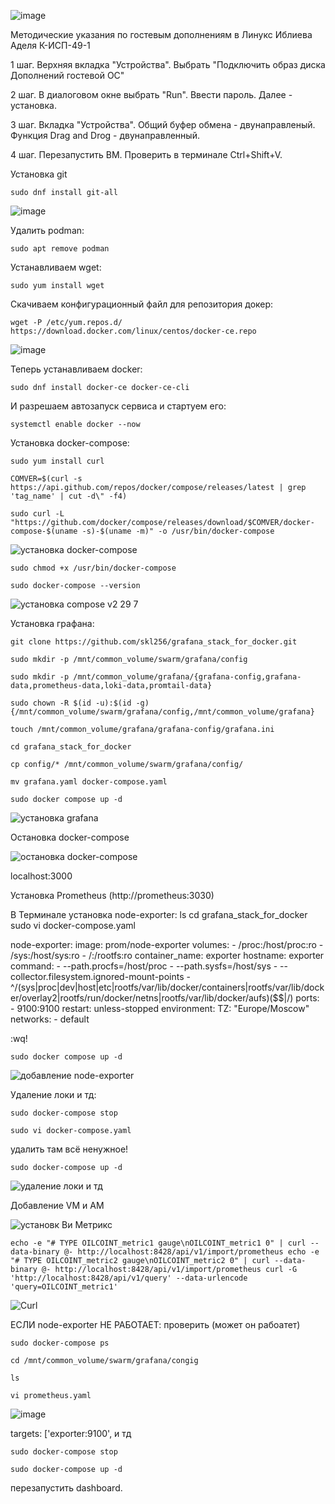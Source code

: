 ![image](https://github.com/user-attachments/assets/267323fd-013b-4b9f-ace1-b73fd6409840)

Методические указания по гостевым дополнениям в Линукс Иблиева Аделя К-ИСП-49-1

1 шаг. Верхняя вкладка "Устройства". Выбрать "Подключить образ диска Дополнений гостевой ОС"

2 шаг. В диалоговом окне выбрать "Run". Ввести пароль. Далее - установка.

3 шаг. Вкладка "Устройства". Общий буфер обмена - двунаправленый. Функция Drag and Drog - двунаправленный. 

4 шаг. Перезапустить ВМ. Проверить в терминале Ctrl+Shift+V.


Установка git

`sudo dnf install git-all`

![image](https://github.com/user-attachments/assets/5526f1ca-deb8-4fee-801a-b789a1fb4136)


Удалить podman:

`sudo apt remove podman`


Устанавливаем wget:

`sudo yum install wget`


Скачиваем конфигурационный файл для репозитория докер:

`wget -P /etc/yum.repos.d/ https://download.docker.com/linux/centos/docker-ce.repo`

![image](https://github.com/user-attachments/assets/97021146-71d2-4254-93d1-a10e8ed0a8b4)


Теперь устанавливаем docker:

`sudo dnf install docker-ce docker-ce-cli`


И разрешаем автозапуск сервиса и стартуем его:

`systemctl enable docker --now`


Установка docker-compose:

`sudo yum install curl`

`COMVER=$(curl -s https://api.github.com/repos/docker/compose/releases/latest | grep 'tag_name' | cut -d\" -f4)`

`sudo curl -L "https://github.com/docker/compose/releases/download/$COMVER/docker-compose-$(uname -s)-$(uname -m)" -o /usr/bin/docker-compose`

![установка docker-compose](https://github.com/user-attachments/assets/2497ce3a-8ac9-497d-b110-34c5b5d688bd)

`sudo chmod +x /usr/bin/docker-compose`

`sudo docker-compose --version`

![установка compose v2 29 7](https://github.com/user-attachments/assets/20a492d4-7380-42f0-b57d-629a639feb28)


Установка графана:

`git clone https://github.com/skl256/grafana_stack_for_docker.git`

`sudo mkdir -p /mnt/common_volume/swarm/grafana/config`

`sudo mkdir -p /mnt/common_volume/grafana/{grafana-config,grafana-data,prometheus-data,loki-data,promtail-data}`

`sudo chown -R $(id -u):$(id -g) {/mnt/common_volume/swarm/grafana/config,/mnt/common_volume/grafana}`

`touch /mnt/common_volume/grafana/grafana-config/grafana.ini`

`cd grafana_stack_for_docker`

`cp config/* /mnt/common_volume/swarm/grafana/config/`

`mv grafana.yaml docker-compose.yaml`

`sudo docker compose up -d`

![установка grafana](https://github.com/user-attachments/assets/a106fc25-6123-406e-bb83-0b3fe545076f)


Остановка docker-compose

![остановка docker-compose](https://github.com/user-attachments/assets/389f093b-18bd-41d9-925e-0ab9be7c34b2)


localhost:3000

Установка Prometheus (http://prometheus:3030)

В Терминале установка node-exporter:
ls
cd grafana_stack_for_docker
sudo vi docker-compose.yaml

node-exporter:
    image: prom/node-exporter
    volumes:
      - /proc:/host/proc:ro
      - /sys:/host/sys:ro
      - /:/rootfs:ro
    container_name: exporter
    hostname: exporter
    command:
      - --path.procfs=/host/proc
      - --path.sysfs=/host/sys
      - --collector.filesystem.ignored-mount-points
      - ^/(sys|proc|dev|host|etc|rootfs/var/lib/docker/containers|rootfs/var/lib/docker/overlay2|rootfs/run/docker/netns|rootfs/var/lib/docker/aufs)($$|/)
    ports:
      - 9100:9100
    restart: unless-stopped
    environment:
      TZ: "Europe/Moscow"
    networks:
      - default

:wq!

`sudo docker compose up -d`

![добавление node-exporter](https://github.com/user-attachments/assets/015d3026-4efe-4ca0-924c-81c2c4516321)



Удаление локи и тд:

`sudo docker-compose stop`

`sudo vi docker-compose.yaml`

удалить там всё ненужное!

`sudo docker-compose up -d`

![удаление локи и тд](https://github.com/user-attachments/assets/51724023-c80c-4493-8d10-d5b63f2abd6b)


Добавление VM и AM

![установк Ви Метрикс](https://github.com/user-attachments/assets/11494698-97b6-4e29-8b6d-84b9d93d22d6)




`echo -e "# TYPE OILCOINT_metric1 gauge\nOILCOINT_metric1 0" | curl --data-binary @- http://localhost:8428/api/v1/import/prometheus
echo -e "# TYPE OILCOINT_metric2 gauge\nOILCOINT_metric2 0" | curl --data-binary @- http://localhost:8428/api/v1/import/prometheus
curl -G 'http://localhost:8428/api/v1/query' --data-urlencode 'query=OILCOINT_metric1'`

![Curl](https://github.com/user-attachments/assets/e4233e5c-0eab-4080-a72f-48d2184b5eb2)



ЕСЛИ node-exporter НЕ РАБОТАЕТ:
проверить (может он рабоатет)

`sudo docker-compose ps`

`cd /mnt/common_volume/swarm/grafana/congig`

`ls`

`vi prometheus.yaml`

![image](https://github.com/user-attachments/assets/afc6f70e-fd32-483a-8c96-82fbe11d5bce)

targets: ['exporter:9100', и тд

`sudo docker-compose stop`

`sudo docker-compose up -d`

перезапустить dashboard.

